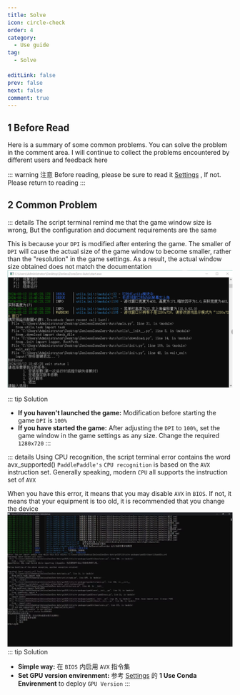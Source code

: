 ```yaml
---
title: Solve
icon: circle-check
order: 4
category:
  - Use guide
tag:
  - Solve

editLink: false
prev: false
next: false
comment: true
---
```


## 1 Before Read

Here is a summary of some common problems. You can solve the problem in the comment area. I will continue to collect the problems encountered by different users and feedback here

::: warning 注意
Before reading, please be sure to read it [Settings](./required.md) , If not. Please return to reading
:::

## 2 Common Problem

::: details The script terminal remind me that the game window size is wrong, But the configuration and document requirements are the same

This is because your `DPI` is modified after entering the game. The smaller of `DPI` will cause the actual size of the game window to become smaller, rather than the "resolution" in the game settings. As a result, the actual window size obtained does not match the documentation
![DPI_Problems](/image/dpi_problems.png)

::: tip Solution
- **If you haven't launched the game:** Modification before starting the game `DPI` is `100%`
- **If you have started the game:** After adjusting the `DPI` to `100%`, set the game window in the game settings as any size. Change the required `1280x720`
:::

::: details Using CPU recognition, the script terminal error contains the word avx_supported()
`PaddlePaddle's` `CPU recognition` is based on the `AVX` instruction set. Generally speaking, modern `CPU` all supports the instruction set of `AVX`

When you have this error, it means that you may disable `AVX` in `BIOS`. If not, it means that your equipment is too old, it is recommended that you change the device
![AVX_Problems](/image/AVX_problems.png)
::: tip Solution
- **Simple way:** 在 `BIOS` 内启用 `AVX` 指令集
- **Set GPU version envirenment:** 参考 [Settings](./configure.md) 的 **1 Use Conda Envirenment** to deploy `GPU Version` 
:::